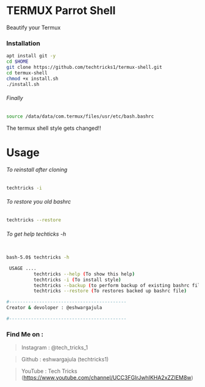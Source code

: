 # TERMUX Parrot Shell
Beautify your Termux 
### Installation
```bash
apt install git -y
cd $HOME
git clone https://github.com/techtricks1/termux-shell.git
cd termux-shell
chmod +x install.sh
./install.sh
```
###### Finally
```bash
source /data/data/com.termux/files/usr/etc/bash.bashrc
```
The termux shell style gets changed!!
# Usage
###### To reinstall after cloning
```bash
techtricks -i
```
###### To restore you old bashrc
```bash
techtricks --restore
```
###### To get help techticks -h
```bash

bash-5.0$ techtricks -h

 USAGE ....
          techtricks --help (To show this help)
          techtricks -i (To install style)
          techtricks --backup (to perform backup of existing bashrc file!!!
          techtricks --restore (To restores backed up bashrc file)

#-------------------------------------------
Creator & devoloper : @eshwargajula

#-------------------------------------------
```
### Find Me on :
> Instagram : @tech_tricks_1

> Github    : eshwargajula (techtricks1)

> YouTube   : Tech Tricks (https://www.youtube.com/channel/UCC3FGIrJwhIKHA2xZZIEM8w)
                
